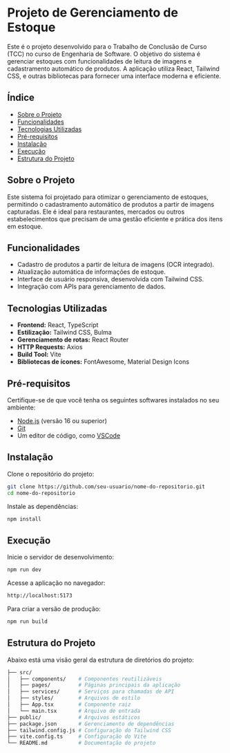 # Projeto de Gerenciamento de Estoque  

Este é o projeto desenvolvido para o Trabalho de Conclusão de Curso (TCC) no curso de Engenharia de Software. O objetivo do sistema é gerenciar estoques com funcionalidades de leitura de imagens e cadastramento automático de produtos. A aplicação utiliza React, Tailwind CSS, e outras bibliotecas para fornecer uma interface moderna e eficiente.  

## Índice  
- [Sobre o Projeto](#sobre-o-projeto)  
- [Funcionalidades](#funcionalidades)  
- [Tecnologias Utilizadas](#tecnologias-utilizadas)  
- [Pré-requisitos](#pré-requisitos)  
- [Instalação](#instalação)  
- [Execução](#execução)  
- [Estrutura do Projeto](#estrutura-do-projeto)  

## Sobre o Projeto  
Este sistema foi projetado para otimizar o gerenciamento de estoques, permitindo o cadastramento automático de produtos a partir de imagens capturadas. Ele é ideal para restaurantes, mercados ou outros estabelecimentos que precisam de uma gestão eficiente e prática dos itens em estoque.  

## Funcionalidades  
- Cadastro de produtos a partir de leitura de imagens (OCR integrado).  
- Atualização automática de informações de estoque.  
- Interface de usuário responsiva, desenvolvida com Tailwind CSS.  
- Integração com APIs para gerenciamento de dados.  

## Tecnologias Utilizadas  
- **Frontend:** React, TypeScript  
- **Estilização:** Tailwind CSS, Bulma  
- **Gerenciamento de rotas:** React Router  
- **HTTP Requests:** Axios  
- **Build Tool:** Vite  
- **Bibliotecas de ícones:** FontAwesome, Material Design Icons  

## Pré-requisitos  
Certifique-se de que você tenha os seguintes softwares instalados no seu ambiente:  
- [Node.js](https://nodejs.org) (versão 16 ou superior)  
- [Git](https://git-scm.com/)  
- Um editor de código, como [VSCode](https://code.visualstudio.com/)  

## Instalação  
Clone o repositório do projeto:  

```bash  
git clone https://github.com/seu-usuario/nome-do-repositorio.git  
cd nome-do-repositorio
```
Instale as dependências:
```bash  
npm install  
```
## Execução
Inicie o servidor de desenvolvimento:
```bash  
npm run dev   
```
Acesse a aplicação no navegador:
```bash  
http://localhost:5173 
```
Para criar a versão de produção:
```bash  
npm run build  
```

## Estrutura do Projeto
Abaixo está uma visão geral da estrutura de diretórios do projeto:
```bash  
├── src/  
│   ├── components/    # Componentes reutilizáveis  
│   ├── pages/         # Páginas principais da aplicação  
│   ├── services/      # Serviços para chamadas de API  
│   ├── styles/        # Arquivos de estilo  
│   ├── App.tsx        # Componente raiz  
│   └── main.tsx       # Arquivo de entrada  
├── public/            # Arquivos estáticos  
├── package.json       # Gerenciamento de dependências  
├── tailwind.config.js # Configuração do Tailwind CSS  
├── vite.config.ts     # Configuração do Vite  
└── README.md          # Documentação do projeto
```
